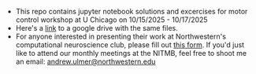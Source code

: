 * This repo contains jupyter notebook solutions and excercises for motor control workshop at U Chicago on 10/15/2025 - 10/17/2025
* Here's a [link](https://drive.google.com/drive/folders/1D_XZNgd-Zgy0t8KiiKc5MsWS8GDtuVFk?usp=drive_link) to a google drive with the same files.
* For anyone interested in presenting their work at Northwestern's computational neuroscience club, please fill out [this form](https://docs.google.com/forms/d/e/1FAIpQLSesNePJUiYk3lF6CgEee0bEeJwr9BCZ1E5NLz-VyvGbvqdUPw/viewform). If you'd just like to attend our monthly meetings at the NITMB, feel free to shoot me an email: andrew.ulmer@northwestern.edu
